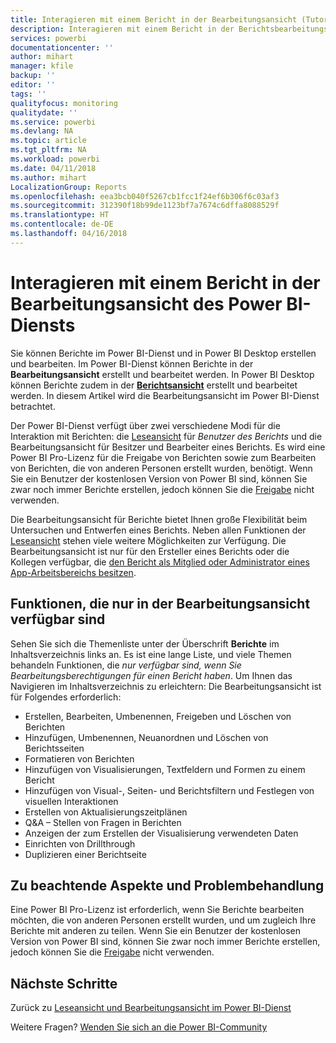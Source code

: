 ```yaml
---
title: Interagieren mit einem Bericht in der Bearbeitungsansicht (Tutorial)
description: Interagieren mit einem Bericht in der Berichtsbearbeitungsansicht des Power BI-Diensts
services: powerbi
documentationcenter: ''
author: mihart
manager: kfile
backup: ''
editor: ''
tags: ''
qualityfocus: monitoring
qualitydate: ''
ms.service: powerbi
ms.devlang: NA
ms.topic: article
ms.tgt_pltfrm: NA
ms.workload: powerbi
ms.date: 04/11/2018
ms.author: mihart
LocalizationGroup: Reports
ms.openlocfilehash: eea3bcb040f5267cb1fcc1f24ef6b306f6c03af3
ms.sourcegitcommit: 312390f18b99de1123bf7a7674c6dffa8088529f
ms.translationtype: HT
ms.contentlocale: de-DE
ms.lasthandoff: 04/16/2018
---
```

# <a name="interact-with-a-report-in-editing-view-in-power-bi-service"></a>Interagieren mit einem Bericht in der Bearbeitungsansicht des Power BI-Diensts
Sie können Berichte im Power BI-Dienst und in Power BI Desktop erstellen und bearbeiten. Im Power BI-Dienst können Berichte in der **Bearbeitungsansicht** erstellt und bearbeitet werden. In Power BI Desktop können Berichte zudem in der [**Berichtsansicht**](desktop-report-view.md) erstellt und bearbeitet werden. In diesem Artikel wird die Bearbeitungsansicht im Power BI-Dienst betrachtet. 

Der Power BI-Dienst verfügt über zwei verschiedene Modi für die Interaktion mit Berichten: die [Leseansicht](service-reading-view-and-editing-view.md) für *Benutzer des Berichts* und die Bearbeitungsansicht für Besitzer und Bearbeiter eines Berichts.  Es wird eine Power BI Pro-Lizenz für die Freigabe von Berichten sowie zum Bearbeiten von Berichten, die von anderen Personen erstellt wurden, benötigt. Wenn Sie ein Benutzer der kostenlosen Version von Power BI sind, können Sie zwar noch immer Berichte erstellen, jedoch können Sie die [Freigabe](service-share-reports.md) nicht verwenden.    

Die Bearbeitungsansicht für Berichte bietet Ihnen große Flexibilität beim Untersuchen und Entwerfen eines Berichts. Neben allen Funktionen der [Leseansicht](service-reading-view-and-editing-view.md) stehen viele weitere Möglichkeiten zur Verfügung. Die Bearbeitungsansicht ist nur für den Ersteller eines Berichts oder die Kollegen verfügbar, die [den Bericht als Mitglied oder Administrator eines App-Arbeitsbereichs besitzen](service-create-distribute-apps.md).

## <a name="functionality-only-available-in-editing-view"></a>Funktionen, die nur in der Bearbeitungsansicht verfügbar sind
Sehen Sie sich die Themenliste unter der Überschrift **Berichte** im Inhaltsverzeichnis links an. Es ist eine lange Liste, und viele Themen behandeln Funktionen, die *nur verfügbar sind, wenn Sie Bearbeitungsberechtigungen für einen Bericht haben*.  Um Ihnen das Navigieren im Inhaltsverzeichnis zu erleichtern: Die Bearbeitungsansicht ist für Folgendes erforderlich:

* Erstellen, Bearbeiten, Umbenennen, Freigeben und Löschen von Berichten
* Hinzufügen, Umbenennen, Neuanordnen und Löschen von Berichtsseiten
* Formatieren von Berichten
* Hinzufügen von Visualisierungen, Textfeldern und Formen zu einem Bericht
* Hinzufügen von Visual-, Seiten- und Berichtsfiltern und Festlegen von visuellen Interaktionen
* Erstellen von Aktualisierungszeitplänen
* Q&A – Stellen von Fragen in Berichten
* Anzeigen der zum Erstellen der Visualisierung verwendeten Daten 
* Einrichten von Drillthrough
* Duplizieren einer Berichtseite

## <a name="considerations-and-troubleshooting"></a>Zu beachtende Aspekte und Problembehandlung
Eine Power BI Pro-Lizenz ist erforderlich, wenn Sie Berichte bearbeiten möchten, die von anderen Personen erstellt wurden, und um zugleich Ihre Berichte mit anderen zu teilen.  Wenn Sie ein Benutzer der kostenlosen Version von Power BI sind, können Sie zwar noch immer Berichte erstellen, jedoch können Sie die [Freigabe](service-share-reports.md) nicht verwenden.


## <a name="next-steps"></a>Nächste Schritte
Zurück zu [Leseansicht und Bearbeitungsansicht im Power BI-Dienst](service-reading-view-and-editing-view.md)

Weitere Fragen? [Wenden Sie sich an die Power BI-Community](http://community.powerbi.com/)


